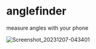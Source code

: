 # anglefinder
measure angles with your phone


![Screenshot_20231207-043401](https://github.com/nate-fidalgo/anglefinder/assets/71114853/0d250370-1dcf-4fca-beca-e44b61099104)
